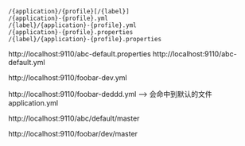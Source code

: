 
```
/{application}/{profile}[/{label}]
/{application}-{profile}.yml
/{label}/{application}-{profile}.yml
/{application}-{profile}.properties
/{label}/{application}-{profile}.properties
```


http://localhost:9110/abc-default.properties
http://localhost:9110/abc-default.yml

http://localhost:9110/foobar-dev.yml

http://localhost:9110/foobar-deddd.yml  --> 会命中到默认的文件 application.yml

http://localhost:9110/abc/default/master

http://localhost:9110/foobar/dev/master